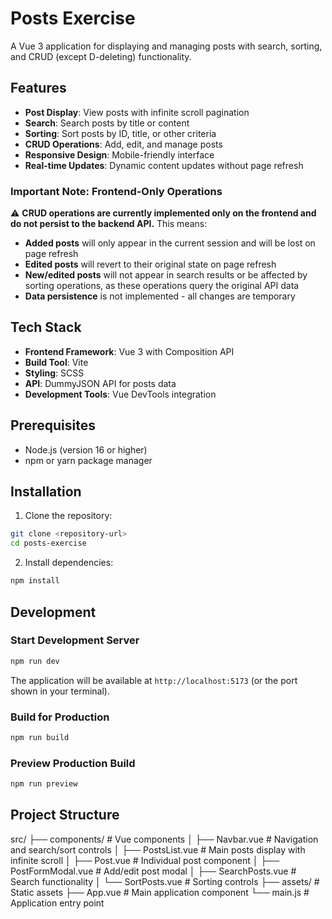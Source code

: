 # Posts Exercise

A Vue 3 application for displaying and managing posts with search, sorting, and CRUD (except D-deleting) functionality.

## Features

- **Post Display**: View posts with infinite scroll pagination
- **Search**: Search posts by title or content
- **Sorting**: Sort posts by ID, title, or other criteria
- **CRUD Operations**: Add, edit, and manage posts
- **Responsive Design**: Mobile-friendly interface
- **Real-time Updates**: Dynamic content updates without page refresh

### Important Note: Frontend-Only Operations

⚠️ **CRUD operations are currently implemented only on the frontend and do not persist to the backend API.** This means:

- **Added posts** will only appear in the current session and will be lost on page refresh
- **Edited posts** will revert to their original state on page refresh
- **New/edited posts** will not appear in search results or be affected by sorting operations, as these operations query the original API data
- **Data persistence** is not implemented - all changes are temporary

## Tech Stack

- **Frontend Framework**: Vue 3 with Composition API
- **Build Tool**: Vite
- **Styling**: SCSS
- **API**: DummyJSON API for posts data
- **Development Tools**: Vue DevTools integration

## Prerequisites

- Node.js (version 16 or higher)
- npm or yarn package manager

## Installation

1. Clone the repository:
```bash
git clone <repository-url>
cd posts-exercise
```

2. Install dependencies:
```bash
npm install
```

## Development

### Start Development Server

```bash
npm run dev
```

The application will be available at `http://localhost:5173` (or the port shown in your terminal).

### Build for Production

```bash
npm run build
```

### Preview Production Build

```bash
npm run preview
```

## Project Structure

src/
├── components/ # Vue components
│ ├── Navbar.vue # Navigation and search/sort controls
│ ├── PostsList.vue # Main posts display with infinite scroll
│ ├── Post.vue # Individual post component
│ ├── PostFormModal.vue # Add/edit post modal
│ ├── SearchPosts.vue # Search functionality
│ └── SortPosts.vue # Sorting controls
├── assets/ # Static assets
├── App.vue # Main application component
└── main.js # Application entry point